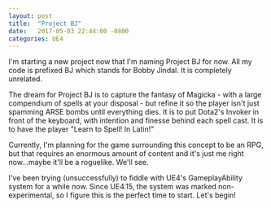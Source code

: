 ```yaml
---
layout: post
title:  "Project BJ"
date:   2017-05-03 22:44:00 -0800
categories: UE4
---
```

<script src='https://cdn.mathjax.org/mathjax/latest/MathJax.js?config=TeX-AMS-MML_HTMLorMML'></script>

I'm starting a new project now that I'm naming Project BJ for now. All my code is prefixed BJ which stands for Bobby Jindal. It is completely unrelated.

The dream for Project BJ is to capture the fantasy of Magicka - with a large compendium of spells at your disposal - but refine it so the player isn't just spamming ARSE bombs until everything dies. It is to put Dota2's Invoker in front of the keyboard, with intention and finesse behind each spell cast. It is to have the player "Learn to Spell! In Latin!"

Currently, I'm planning for the game surrounding this concept to be an RPG, but that requires an enormous amount of content and it's just me right now...maybe it'll be a roguelike. We'll see.

I've been trying (unsuccessfully) to fiddle with UE4's GameplayAbility system for a while now. Since UE4.15, the system was marked non-experimental, so I figure this is the perfect time to start. Let's begin!